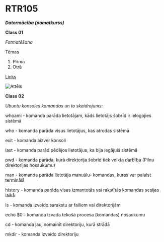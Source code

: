 

# RTR105



***Datormācība (pamatkurss)***

**Class 01**

*Fotmatēšana*

Tēmas
 1. Pirmā 
 2. Otrā

[Links](https://stackedit.io/app#)

![Attēls](https://pbs.twimg.com/profile_images/948120716448321538/m5tBoQnS_400x400.jpg)

**Class 02**

*Ubuntu konsoles komandas un to skaidrojums:*

whoami - komanda parāda lietotājam, kāds lietotājs šobrīd ir ielogojies sistēmā

who - komanda parāda visus lietotājus, kas atrodas sistēmā

exit - komanda aizver konsoli 

last - komanda parād pēdējos lietotājus, ka bija iegājuši sistēmā

pwd - komanda parāda, kurā direktorija šobrīd tiek veikta darbība (Pilnu direktorijas nosaukumu)

man - komanda parāda lietotāja manuālu- komandas, kuras var palaist terminālā

history - komanda parāda visas izmantotās vai rakstītās komandas sesijas laikā

ls - komanda izveido sarakstu ar failiem vai direktorijām

echo $0 - komanda izvada tekošā procesa (komandas) nosaukumu

cd - komanda ļauj nomainīt direktoriju, kurā strādā

mkdir - komanda izveido direktoriju
